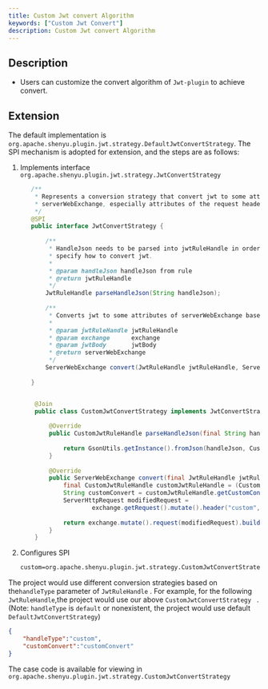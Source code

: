 ```yaml
---
title: Custom Jwt convert Algorithm
keywords: ["Custom Jwt Convert"]
description: Custom Jwt convert Algorithm
---
```




## Description

* Users can customize the convert algorithm of `Jwt-plugin` to achieve convert.



## Extension

 The default implementation is `org.apache.shenyu.plugin.jwt.strategy.DefaultJwtConvertStrategy`. The SPI mechanism is adopted for extension, and the steps are as follows:

1. Implements interface `org.apache.shenyu.plugin.jwt.strategy.JwtConvertStrategy`

    ```java
       /**
        * Represents a conversion strategy that convert jwt to some attributes of
        * serverWebExchange, especially attributes of the request header.
        */
       @SPI
       public interface JwtConvertStrategy {
       
           /**
            * HandleJson needs to be parsed into jwtRuleHandle in order to
            * specify how to convert jwt.
            *
            * @param handleJson handleJson from rule
            * @return jwtRuleHandle
            */
           JwtRuleHandle parseHandleJson(String handleJson);
       
           /**
            * Converts jwt to some attributes of serverWebExchange based on jwtRuleHandle.
            *
            * @param jwtRuleHandle jwtRuleHandle
            * @param exchange      exchange
            * @param jwtBody       jwtBody
            * @return serverWebExchange
            */
           ServerWebExchange convert(JwtRuleHandle jwtRuleHandle, ServerWebExchange exchange, Map<String, Object> jwtBody);
       
       }
    ```

   ```java
   
       @Join
       public class CustomJwtConvertStrategy implements JwtConvertStrategy {
       
           @Override
           public CustomJwtRuleHandle parseHandleJson(final String handleJson) {
       
               return GsonUtils.getInstance().fromJson(handleJson, CustomJwtRuleHandle.class);
           }
       
           @Override
           public ServerWebExchange convert(final JwtRuleHandle jwtRuleHandle, final ServerWebExchange exchange, final Map<String, Object> jwtBody) {
               final CustomJwtRuleHandle customJwtRuleHandle = (CustomJwtRuleHandle) jwtRuleHandle;
               String customConvert = customJwtRuleHandle.getCustomConvert();
               ServerHttpRequest modifiedRequest =
                       exchange.getRequest().mutate().header("custom", customConvert).build();
       
               return exchange.mutate().request(modifiedRequest).build();
           }
       }
   ```

2. Configures SPI

      ```tex
      custom=org.apache.shenyu.plugin.jwt.strategy.CustomJwtConvertStrategy
      ```



The project would use different conversion strategies based on the`handleType` parameter of  `JwtRuleHandle` . For example, for the following `JwtRuleHandle`,the project  would use our above `CustomJwtConvertStrategy ` . (Note: ` handleType ` is `default` or nonexistent, the project would use default ` DefaultJwtConvertStrategy `)

```json
{
    "handleType":"custom",
 	"customConvert":"customConvert"
}
```

The case code is available for viewing in `org.apache.shenyu.plugin.jwt.strategy.CustomJwtConvertStrategy`

